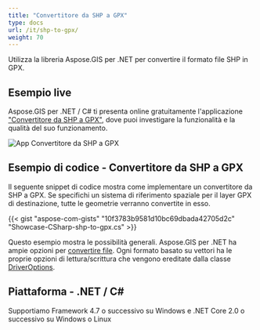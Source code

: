 ```yaml
---
title: "Convertitore da SHP a GPX"
type: docs
url: /it/shp-to-gpx/
weight: 70
---
```


Utilizza la libreria Aspose.GIS per .NET per convertire il formato file SHP in GPX.

## **Esempio live**

Aspose.GIS per .NET / C# ti presenta online gratuitamente l'applicazione ["Convertitore da SHP a GPX"](https://products.aspose.app/gis/conversion/shp-to-gpx), dove puoi investigare la funzionalità e la qualità del suo funzionamento.

![App Convertitore da SHP a GPX](conversion.png)

## **Esempio di codice - Convertitore da SHP a GPX**

Il seguente snippet di codice mostra come implementare un convertitore da SHP a GPX. Se specifichi un sistema di riferimento spaziale per il layer GPX di destinazione, tutte le geometrie verranno convertite in esso. 

{{< gist "aspose-com-gists" "10f3783b9581d10bc69dbada42705d2c" "Showcase-CSharp-shp-to-gpx.cs" >}}

Questo esempio mostra le possibilità generali. Aspose.GIS per .NET ha ampie opzioni per [convertire file](https://docs.aspose.com/gis/net/vector-layers/). Ogni formato basato su vettori ha le proprie opzioni di lettura/scrittura che vengono ereditate dalla classe [DriverOptions](https://reference.aspose.com/gis/net/aspose.gis/driveroptions).

## **Piattaforma - .NET / C#**

Supportiamo Framework 4.7 o successivo su Windows e .NET Core 2.0 o successivo su Windows o Linux
